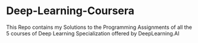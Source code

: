 # Deep-Learning-Coursera
This Repo contains my Solutions to the Programming Assignments of all the 5 courses of Deep Learning Specialization offered by DeepLearning.AI
